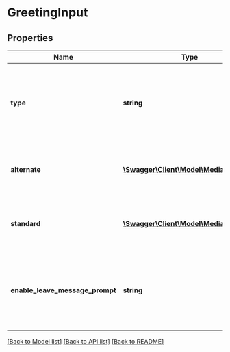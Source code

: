 # GreetingInput

## Properties
Name | Type | Description | Notes
------------ | ------------- | ------------- | -------------
**type** | **string** | The greeting to play. Can be \&quot;name\&quot; for the name_greeting as described above, \&quot;standard\&quot; for the standard greeting, or \&quot;alternate\&quot; for an alternate greeting. See below for details. | [optional] 
**alternate** | [**\Swagger\Client\Model\MediaSummary**](MediaSummary.md) | Greeting to be played when type&#x3D;\&quot;alternate\&quot;. Output is a Greeting Summary Object. Input must be a Greeting Lookup Object. | [optional] 
**standard** | [**\Swagger\Client\Model\MediaSummary**](MediaSummary.md) | Greeting to be played when type&#x3D;\&quot;standard\&quot;. Output is a Greeting Summary Object. Input must be a Greeting Lookup Object. | [optional] 
**enable_leave_message_prompt** | **string** | Whether to prompt the caller with the following words after the voicemail greeting has been played: \&quot;Please leave your message after the tone. When finished, hang up or press the pound key.\&quot; Boolean. | [optional] 

[[Back to Model list]](../README.md#documentation-for-models) [[Back to API list]](../README.md#documentation-for-api-endpoints) [[Back to README]](../README.md)



